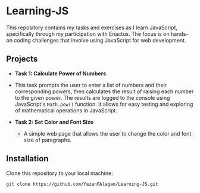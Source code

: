 # Learning-JS

This repository contains my tasks and exercises as I learn JavaScript, specifically through my participation with Enactus.
The focus is on hands-on coding challenges that involve using JavaScript for web development.

## Projects

- **Task 1: Calculate Power of Numbers**

- This task prompts the user to enter a list of numbers and their corresponding powers, then calculates the result of raising each number to the given power. 
  The results are logged to the console using JavaScript's `Math.pow()` function. 
  It allows for easy testing and exploring of mathematical operations in JavaScript.

- **Task 2: Set Color and Font Size**
  - A simple web page that allows the user to change the color and font size of paragraphs.
  
## Installation
Clone this repository to your local machine:

```bash
git clone https://github.com/YazanFAlagan/Learning-JS.git
